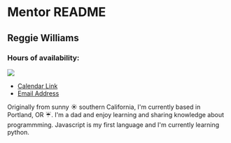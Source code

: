 # Mentor README
## Reggie Williams 
### Hours of availability: 
![](https://images.pexels.com/photos/433502/pexels-photo-433502.jpeg?auto=compress&cs=tinysrgb&dpr=3&h=750&w=1260)

- [Calendar Link](https://calendly.com/reggie-williams/15min)
- [Email Address](mailto:reggie@teamtreehouse.com)

Originally from sunny :sunny: southern California, I'm currently based in Portland, OR :umbrella:. I'm a dad and enjoy learning and sharing knowledge about programmming. Javascript is my first language and I'm currently learning python. 


